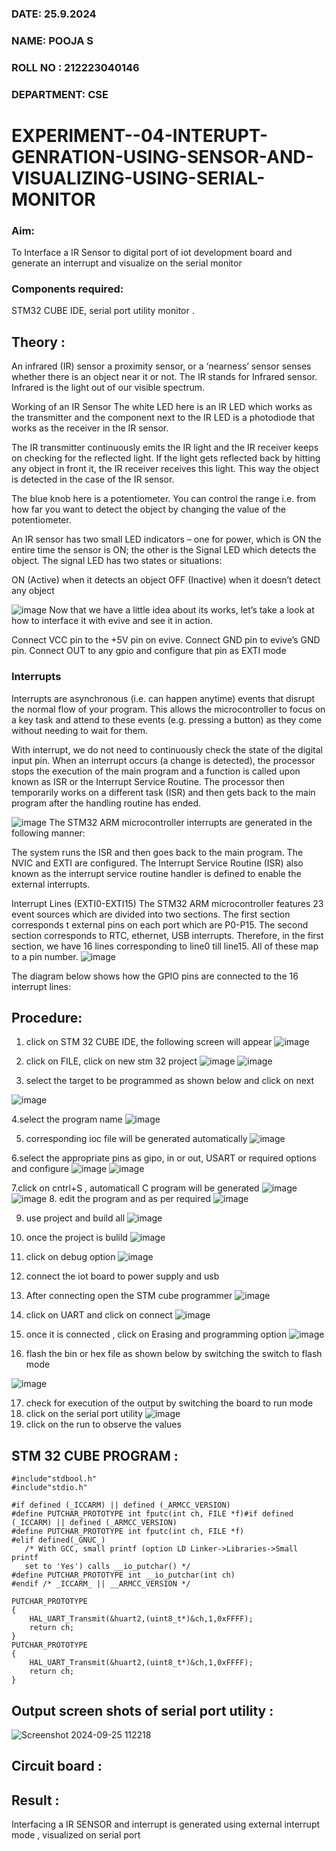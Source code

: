 ###  DATE: 25.9.2024

###  NAME: POOJA S
###  ROLL NO : 212223040146
###  DEPARTMENT: CSE


# EXPERIMENT--04-INTERUPT-GENRATION-USING-SENSOR-AND-VISUALIZING-USING-SERIAL-MONITOR

### Aim:
To Interface a IR Sensor to digital port of iot development board  and generate an interrupt and visualize on the serial monitor 

### Components required:
STM32 CUBE IDE,  serial port utility monitor .


## Theory :

An infrared (IR) sensor a proximity sensor, or a ‘nearness’ sensor senses whether there is an object near it or not. The IR stands for Infrared sensor. Infrared is the light out of our visible spectrum.

Working of an IR Sensor
The white LED here is an IR LED which works as the transmitter and the component next to the IR LED is a photodiode that works as the receiver in the IR sensor.

The IR transmitter continuously emits the IR light and the IR receiver keeps on checking for the reflected light. If the light gets reflected back by hitting any object in front it, the IR receiver receives this light. This way the object is detected in the case of the IR sensor.

The blue knob here is a potentiometer. You can control the range i.e. from how far you want to detect the object by changing the value of the potentiometer.

An IR sensor has two small LED indicators – one for power, which is ON the entire time the sensor is ON; the other is the Signal LED which detects the object. The signal LED has two states or situations:

ON (Active) when it detects an object
OFF (Inactive) when it doesn’t detect any object

![image](https://github.com/vasanthkumarch/EXPERIMENT--04-INTERUPT-GENRATION-USING-SENSOR-AND-VISUALIZING-USING-SERIAL-MONITOR/assets/36288975/9bf61298-1deb-48d7-b88f-bd08e3cc6a83)
Now that we have a little idea about its works, let’s take a look at how to interface it with evive and see it in action.

Connect VCC pin to the +5V pin on evive.
Connect GND pin to evive’s GND pin.
Connect OUT to any gpio and configure that pin as EXTI mode 

### Interrupts


Interrupts are asynchronous (i.e. can happen anytime) events that disrupt the normal flow of your program. This allows the microcontroller to focus on a key task and attend to these events (e.g. pressing a button) as they come without needing to wait for them.

With interrupt, we do not need to continuously check the state of the digital input pin. When an interrupt occurs (a change is detected), the processor stops the execution of the main program and a function is called upon known as ISR or the Interrupt Service Routine. The processor then temporarily works on a different task (ISR) and then gets back to the main program after the handling routine has ended.

![image](https://github.com/vasanthkumarch/EXPERIMENT--04-INTERUPT-GENRATION-USING-SENSOR-AND-VISUALIZING-USING-SERIAL-MONITOR/assets/36288975/cb4ac7aa-30ed-4b97-b3b4-1986db9f1558)
The STM32 ARM microcontroller interrupts are generated in the following manner:

The system runs the ISR and then goes back to the main program. The NVIC and EXTI are configured. The Interrupt Service Routine (ISR) also known as the interrupt service routine handler is defined to enable the external interrupts.

 
Interrupt Lines (EXTI0-EXTI15)
The STM32 ARM microcontroller features 23 event sources which are divided into two sections. The first section corresponds t external pins on each port which are P0-P15. The second section corresponds to RTC, ethernet, USB interrupts. Therefore, in the first section, we have 16 lines corresponding to line0 till line15. All of these map to a pin number.
![image](https://github.com/vasanthkumarch/EXPERIMENT--04-INTERUPT-GENRATION-USING-SENSOR-AND-VISUALIZING-USING-SERIAL-MONITOR/assets/36288975/1110746f-6be2-4d12-9a34-66004e4b307b)


The diagram below shows how the GPIO pins are connected to the 16 interrupt lines:
## Procedure:
 1. click on STM 32 CUBE IDE, the following screen will appear 
 ![image](https://user-images.githubusercontent.com/36288975/226189166-ac10578c-c059-40e7-8b80-9f84f64bf088.png)

 2. click on FILE, click on new stm 32 project 
 ![image](https://user-images.githubusercontent.com/36288975/226189215-2d13ebfb-507f-44fc-b772-02232e97c0e3.png)
![image](https://user-images.githubusercontent.com/36288975/226189230-bf2d90dd-9695-4aaf-b2a6-6d66454e81fc.png)
3. select the target to be programmed  as shown below and click on next 

![image](https://user-images.githubusercontent.com/36288975/226189280-ed5dcf1d-dd8d-43ae-815d-491085f4863b.png)

4.select the program name 
![image](https://user-images.githubusercontent.com/36288975/226189316-09832a30-4d1a-4d4f-b8ad-2dc28f137711.png)


5. corresponding ioc file will be generated automatically 
![image](https://user-images.githubusercontent.com/36288975/226189378-3abbdee2-0df6-470f-a3cd-79c74e3d3ad8.png)

6.select the appropriate pins as gipo, in or out, USART or required options and configure 
![image](https://user-images.githubusercontent.com/36288975/226189403-f7179f1a-3eae-4637-826b-ab4ec35ba1e1.png)
![image](https://user-images.githubusercontent.com/36288975/226189425-2b2414ce-49b3-4b61-a260-c658cb2e4152.png)


7.click on cntrl+S , automaticall C program will be generated 
![image](https://user-images.githubusercontent.com/36288975/226189443-8b43451d-0b14-47e4-a20b-cc09c6ad8458.png)
![image](https://user-images.githubusercontent.com/36288975/226189450-85ffa969-2ffb-4788-81e5-72d60fdda0f1.png)
8. edit the program and as per required 
![image](https://user-images.githubusercontent.com/36288975/226189461-a573e62f-a109-4631-a250-a20925758fe0.png)

9. use project and build all 
![image](https://user-images.githubusercontent.com/36288975/226189554-3f7101ac-3f41-48fc-abc7-480bd6218dec.png)
10. once the project is bulild 
![image](https://user-images.githubusercontent.com/36288975/226189577-c61cc1eb-3990-4968-8aa6-aefffc766b70.png)

11. click on debug option 
![image](https://user-images.githubusercontent.com/36288975/226189625-37daa9a3-62e9-42b5-a5ce-2ac63345905b.png)

12. connect the  iot board to power supply and usb 

13. After connecting open the STM cube programmer 
![image](https://user-images.githubusercontent.com/36288975/227599356-9c465b7e-6bd0-436b-b4e8-742ed25e06ce.png)

14. click on UART and click on connect 
![image](https://user-images.githubusercontent.com/36288975/227599458-26976d4a-f2d4-49f0-a49f-31f46eb15761.png)

15. once it is connected , click on Erasing and programming option 
![image](https://user-images.githubusercontent.com/36288975/227599531-f03d277e-440f-4f8a-8875-97f8e8058c71.png)

16. flash the bin or hex file as shown below by switching the switch to flash mode 

![image](https://user-images.githubusercontent.com/36288975/227599656-dc4a635f-b5f1-44c8-84c5-ee0a592fa184.png)


17. check for execution of the output by switching the board to run mode 
18. click on the serial port utility 
![image](https://github.com/vasanthkumarch/EXPERIMENT--04-INTERUPT-GENRATION-USING-SENSOR-AND-VISUALIZING-USING-SERIAL-MONITOR/assets/36288975/cd2c17fc-afac-4d72-97f9-20db3e63f23f)
19. click on the run to observe the values 


  

## STM 32 CUBE PROGRAM :
~~~
#include"stdbool.h"
#include"stdio.h"

#if defined (_ICCARM) || defined (_ARMCC_VERSION)
#define PUTCHAR_PROTOTYPE int fputc(int ch, FILE *f)#if defined (_ICCARM) || defined (_ARMCC_VERSION)
#define PUTCHAR_PROTOTYPE int fputc(int ch, FILE *f)
#elif defined(_GNUC_)
   /* With GCC, small printf (option LD Linker->Libraries->Small printf
   set to 'Yes') calls __io_putchar() */
#define PUTCHAR_PROTOTYPE int __io_putchar(int ch)
#endif /* _ICCARM_ || __ARMCC_VERSION */

PUTCHAR_PROTOTYPE
{
	HAL_UART_Transmit(&huart2,(uint8_t*)&ch,1,0xFFFF);
	return ch;
}
PUTCHAR_PROTOTYPE
{
	HAL_UART_Transmit(&huart2,(uint8_t*)&ch,1,0xFFFF);
	return ch;
}
~~~


## Output screen shots of serial port utility   :

 ![Screenshot 2024-09-25 112218](https://github.com/user-attachments/assets/c5bc266d-aa9a-43f4-86f8-454bd63218ef)

 
 ## Circuit board :
 
 
 
## Result :
Interfacing a  IR SENSOR and interrupt is generated using external interrupt mode , visualized on serial port 

